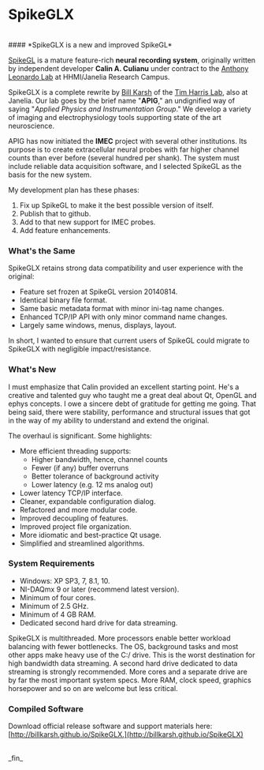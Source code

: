 SpikeGLX
=========

<br>
#### *SpikeGLX is a new and improved SpikeGL*
<br>

[SpikeGL](https://github.com/cculianu/SpikeGL.git) is a mature
feature-rich **neural recording system**, originally written by independent
developer **Calin A. Culianu** under contract to the
[Anthony Leonardo Lab](https://www.janelia.org/lab/leonardo-lab)
at HHMI/Janelia Research Campus.

SpikeGLX is a complete rewrite by
[Bill Karsh](https://www.janelia.org/people/bill-karsh) of the
[Tim Harris Lab](https://www.janelia.org/lab/harris-lab-apig), also
at Janelia. Our lab goes by the brief name "**APIG**," an undignified way
of saying "_Applied Physics and Instrumentation Group_." We develop
a variety of imaging and electrophysiology tools supporting state of
the art neuroscience.

APIG has now initiated the **IMEC** project with several other institutions.
Its purpose is to create extracellular neural probes with far higher
channel counts than ever before (several hundred per shank). The system
must include reliable data acquisition software, and I selected
SpikeGL as the basis for the new system.

My development plan has these phases:

1. Fix up SpikeGL to make it the best possible version of itself.
2. Publish that to github.
3. Add to that new support for IMEC probes.
4. Add feature enhancements.

### What's the Same

SpikeGLX retains strong data compatibility and user experience with the original:

* Feature set frozen at SpikeGL version 20140814.
* Identical binary file format.
* Same basic metadata format with minor ini-tag name changes.
* Enhanced TCP/IP API with only minor command name changes.
* Largely same windows, menus, displays, layout.

In short, I wanted to ensure that current users of SpikeGL could migrate to
SpikeGLX with negligible impact/resistance.

### What's New

I must emphasize that Calin provided an excellent starting point. He's
a creative and talented guy who taught me a great deal about Qt, OpenGL
and ephys concepts. I owe a sincere debt of gratitude for getting me going.
That being said, there were stability, performance and structural issues that
got in the way of my ability to understand and extend the original.

The overhaul is significant. Some highlights:

* More efficient threading supports:
    * Higher bandwidth, hence, channel counts
    * Fewer (if any) buffer overruns
    * Better tolerance of background activity
    * Lower latency (e.g. 12 ms analog out)
* Lower latency TCP/IP interface.
* Cleaner, expandable configuration dialog.
* Refactored and more modular code.
* Improved decoupling of features.
* Improved project file organization.
* More idiomatic and best-practice Qt usage.
* Simplified and streamlined algorithms.

### System Requirements

* Windows: XP SP3, 7, 8.1, 10.
* NI-DAQmx 9 or later (recommend latest version).
* Minimum of four cores.
* Minimum of 2.5 GHz.
* Minimum of 4 GB RAM.
* Dedicated second hard drive for data streaming.

SpikeGLX is multithreaded. More processors enable better workload
balancing with fewer bottlenecks. The OS, background tasks and most other
apps make heavy use of the C:/ drive. This is the worst destination for
high bandwidth data streaming. A second hard drive dedicated to data
streaming is strongly recommended. More cores and a separate drive are
by far the most important system specs. More RAM, clock speed, graphics
horsepower and so on are welcome but less critical.

### Compiled Software

Download official release software and support materials here:
[http://billkarsh.github.io/SpikeGLX.](http://billkarsh.github.io/SpikeGLX)

<br>
_fin_
